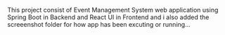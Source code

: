 This project consist of Event Management System web application using Spring Boot in Backend and React UI in Frontend and i also added the screeenshot folder for how app has been excuting or running...
